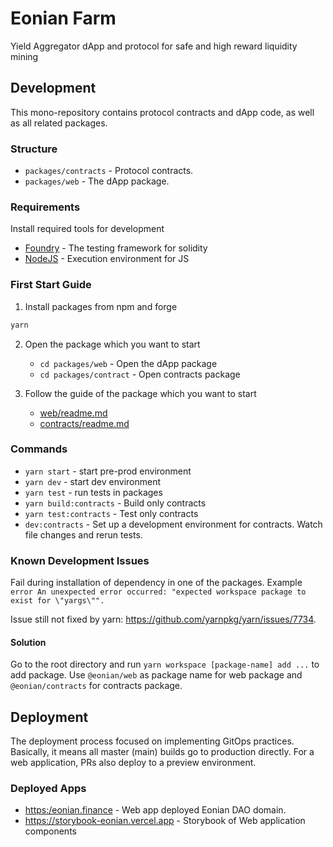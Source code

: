 # Eonian Farm

Yield Aggregator dApp and protocol for safe and high reward liquidity mining

## Development

This mono-repository contains protocol contracts and dApp code, as well as all related packages.

### Structure

* `packages/contracts` - Protocol contracts.
* `packages/web` - The dApp package.

### Requirements

Install required tools for development

* [Foundry](https://book.getfoundry.sh/getting-started/installation.html) - The testing framework for solidity
* [NodeJS](https://nodejs.org/) - Execution environment for JS

### First Start Guide

1) Install packages from npm and forge

```bash
yarn
```

2) Open the package which you want to start
    * `cd packages/web` - Open the dApp package
    * `cd packages/contract` - Open contracts package

3) Follow the guide of the package which you want to start
    * [web/readme.md](https://github.com/eonian-core/farm/tree/main/packages/web#readme)
    * [contracts/readme.md](https://github.com/eonian-core/farm/tree/main/packages/contracts#readme)

### Commands

* `yarn start` - start pre-prod environment
* `yarn dev` - start dev environment
* `yarn test` - run tests in packages
* `yarn build:contracts` - Build only contracts
* `yarn test:contracts` - Test only contracts
* `dev:contracts` - Set up a development environment for contracts. Watch file changes and rerun tests.

### Known Development Issues

Fail during installation of dependency in one of the packages.
Example `error An unexpected error occurred: "expected workspace package to exist for \"yargs\"".`

Issue still not fixed by yarn: https://github.com/yarnpkg/yarn/issues/7734.

#### Solution

Go to the root directory and run `yarn workspace [package-name] add ...` to add package. Use `@eonian/web` as package name for web package and `@eonian/contracts` for contracts package.

## Deployment

The deployment process focused on implementing GitOps practices. Basically, it means all master (main) builds go to production directly. For a web application, PRs also deploy to a preview environment.

### Deployed Apps

* <https:/eonian.finance> - Web app deployed Eonian DAO domain.
* <https://storybook-eonian.vercel.app> - Storybook of Web application components

